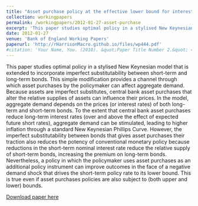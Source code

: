 ```yaml
---
title: "Asset purchase policy at the effective lower bound for interest rates"
collection: workingpapers
permalink: /workingpapers/2012-01-27-asset-purchase
excerpt: 'This paper studies optimal policy in a stylised New Keynesian model that is extended to incorporate imperfect substitutability between short-term and long-term bonds, providing a channel through which central bank asset purchases can affect aggregate demand. However, the imperfect substitutability between bonds that gives asset purchases their traction also reduces the potency of conventional monetary policy. Nevertheless, a policy in which the central bank uses asset purchases as an additional policy instrument can improve outcomes in the face of a negative demand shock that drives the short-term policy rate to its lower bound.'
date: 2012-01-27
venue: 'Bank of England Working Papers'
paperurl: 'http://rHarrisonMacro.github.io/files/wp444.pdf'
#citation: 'Your Name, You. (2010). &quot;Paper Title Number 2.&quot; <i>Journal 1</i>. 1(2).'
---
```

This paper studies optimal policy in a stylised New Keynesian model that is extended to incorporate imperfect substitutability between short-term and long-term bonds. This simple modification provides a channel through which asset purchases by the policymaker can affect aggregate demand. Because assets are imperfect substitutes, central bank asset purchases that alter the relative supplies of assets can influence their prices. In the model, aggregate demand depends on the prices (or interest rates) of both long-term and short-term bonds. To the extent that central bank asset purchases reduce long-term interest rates (over and above the effect of expected future short rates), aggregate demand can be stimulated, leading to higher inflation through a standard New Keynesian Phillips Curve. However, the imperfect substitutability between bonds that gives asset purchases their traction also reduces the potency of conventional monetary policy because reductions in the short-term nominal interest rate reduce the relative supply of short-term bonds, increasing the premium on long-term bonds. Nevertheless, a policy in which the policymaker uses asset purchases as an additional policy instrument can improve outcomes in the face of a negative demand shock that drives the short-term policy rate to its lower bound. This is true even if asset purchases policies are also subject to (both upper and lower) bounds.

[Download paper here](http://rHarrisonMacro.github.io/files/wp444.pdf)

